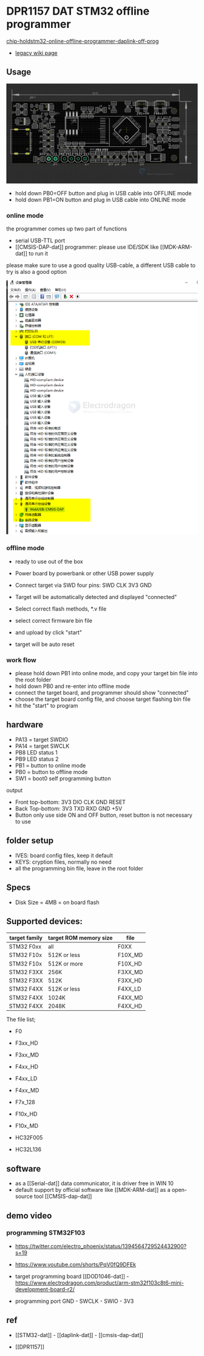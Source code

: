 

# DPR1157 DAT STM32 offline programmer 


[chip-holdstm32-online-offline-programmer-daplink-off-prog](https://www.electrodragon.com/product/chip-holdstm32-online-offline-programmer-daplink-off-prog/)



- [legacy wiki page](https://w.electrodragon.com/w/STM32_OFF-PROG)



## Usage 


![](2024-03-22-16-32-57.png)



- hold down PB0=OFF button and plug in USB cable into OFFLINE mode 
- hold down PB1=ON button and plug in USB cable into  ONLINE mode 

### online mode 

the programmer comes up two part of functions 
- serial USB-TTL port 
- [[CMSIS-DAP-dat]] programmer: please use IDE/SDK like [[MDK-ARM-dat]] to run it 

please make sure to use a good quality USB-cable, a different USB cable to try is also a good option 


![](2024-09-03-15-55-14.png)


### offline mode 

* ready to use out of the box
* Power board by powerbank or other USB power supply
* Connect target via SWD four pins: SWD CLK 3V3 GND

* Target will be automatically detected and displayed "connected"
* Select correct flash methods, *.v file
* select correct firmware bin file
* and upload by click "start"
* target will be auto reset


### work flow 

- please hold down PB1 into online mode, and copy your target bin file into the root folder
- hold down PB0 and re-enter into offline mode
- connect the target board, and programmer should show "connected"
- choose the target board config file, and choose target flashing bin file 
- hit the "start" to program



## hardware 
- PA13 = target SWDIO
- PA14 = target SWCLK
- PB8 LED status 1
- PB9 LED status 2
- PB1 = button to online mode
- PB0 = button to offline mode
- SW1 = boot0 self programming button 

output 
* Front top-bottom: 3V3 DIO CLK GND RESET
* Back Top-bottom: 3V3 TXD RXD GND +5V
* Button only use side ON and OFF button, reset button is not necessary to use


## folder setup 

- IVES: board config files, keep it default 
- KEYS: cryption files, normally no need
- all the programming bin file, leave in the root folder 



## Specs 
- Disk Size = 4MB = on board flash 



## Supported devices:

| target family | target ROM memory size | file    |
| ------------- | ---------------------- | ------- |
| STM32 F0xx    | all                    | F0XX    |
| STM32 F10x    | 512K or less           | F10X_MD |
| STM32 F10x    | 512K or more           | F10X_HD |
| STM32 F3XX    | 256K                   | F3XX_MD |
| STM32 F3XX    | 512K                   | F3XX_HD |
| STM32 F4XX    | 512K or less           | F4XX_LD |
| STM32 F4XX    | 1024K                  | F4XX_MD |
| STM32 F4XX    | 2048K                  | F4XX_HD |

The file list; 

- F0

- F3xx_HD
- F3xx_MD

- F4xx_HD
- F4xx_LD
- F4xx_MD

- F7x_128

- F10x_HD
- F10x_MD

- HC32F005
- HC32L136


## software 

- as a [[Serial-dat]] data communicator, it is driver free in WIN 10 
- default support by official software like [[MDK-ARM-dat]] as a open-source tool [[CMSIS-dap-dat]]


## demo video 


### programming STM32F103

- https://twitter.com/electro_phoenix/status/1394564729524432900?s=19
- https://www.youtube.com/shorts/PqV0fQ9DFEk

- target programming board [[DOD1046-dat]] - https://www.electrodragon.com/product/arm-stm32f103c8t6-mini-development-board-r2/

- programming port GND - SWCLK - SWIO - 3V3





## ref 

- [[STM32-dat]] - [[daplink-dat]] - [[cmsis-dap-dat]]

- [[DPR1157]]